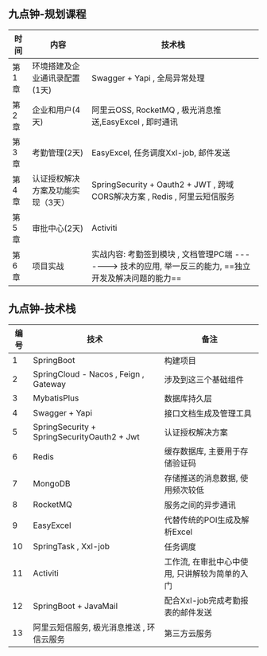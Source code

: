 ## 九点钟-规划课程

| 时 间 | 内容                              | 技术栈                                                       |
| ----- | --------------------------------- | ------------------------------------------------------------ |
| 第1章 | 环境搭建及企业通讯录配置(1天)     | Swagger + Yapi ,  全局异常处理                               |
| 第2章 | 企业和用户(4天)                   | 阿里云OSS, RocketMQ , 极光消息推送,EasyExcel , 即时通讯      |
| 第3章 | 考勤管理(2天)                     | EasyExcel, 任务调度Xxl-job, 邮件发送                         |
| 第4章 | 认证授权解决方案及功能实现（3天） | SpringSecurity + Oauth2 + JWT , 跨域CORS解决方案 , Redis , 阿里云短信服务 |
| 第5章 | 审批中心(2天)                     | Activiti                                                     |
| 第6章 | 项目实战                          | 实战内容: 考勤签到模块 , 文档管理PC端 -------> 技术的应用, 举一反三的能力, ==独立开发及解决问题的能力== |



## 九点钟-技术栈

| 编号 | 技术                                        | 备注                                           |
| ---- | ------------------------------------------- | ---------------------------------------------- |
| 1    | SpringBoot                                  | 构建项目                                       |
| 2    | SpringCloud - Nacos , Feign , Gateway       | 涉及到这三个基础组件                           |
| 3    | MybatisPlus                                 | 数据库持久层                                   |
| 4    | Swagger + Yapi                              | 接口文档生成及管理工具                         |
| 5    | SpringSecurity + SpringSecurityOauth2 + Jwt | 认证授权解决方案                               |
| 6    | Redis                                       | 缓存数据库, 主要用于存储验证码                 |
| 7    | MongoDB                                     | 存储推送的消息数据, 使用频次较低               |
| 8    | RocketMQ                                    | 服务之间的异步通讯                             |
| 9    | EasyExcel                                   | 代替传统的POI生成及解析Excel                   |
| 10   | SpringTask , Xxl-job                        | 任务调度                                       |
| 11   | Activiti                                    | 工作流, 在审批中心中使用, 只讲解较为简单的入门 |
| 12   | SpringBoot + JavaMail                       | 配合Xxl-job完成考勤报表的邮件发送              |
| 13   | 阿里云短信服务, 极光消息推送 , 环信云服务   | 第三方云服务                                   |

